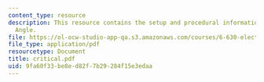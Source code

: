 ```yaml
---
content_type: resource
description: This resource contains the setup and procedural information for Critical
  Angle.
file: https://ol-ocw-studio-app-qa.s3.amazonaws.com/courses/6-630-electromagnetics-fall-2006/9fa60f33be8ed82f7b29284f15e3edaa_critical.pdf
file_type: application/pdf
resourcetype: Document
title: critical.pdf
uid: 9fa60f33-be8e-d82f-7b29-284f15e3edaa
---
```

